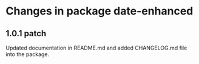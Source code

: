 # Changes in package date-enhanced

## 1.0.1 patch

Updated documentation in README.md and added CHANGELOG.md file into the package.
